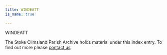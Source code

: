 ```yaml
---
title: WINDEATT
is_name: true

---
```


WINDEATT


The Stoke Climsland Parish Archive holds material under this index entry. To find out more please [contact us](/contact/)

